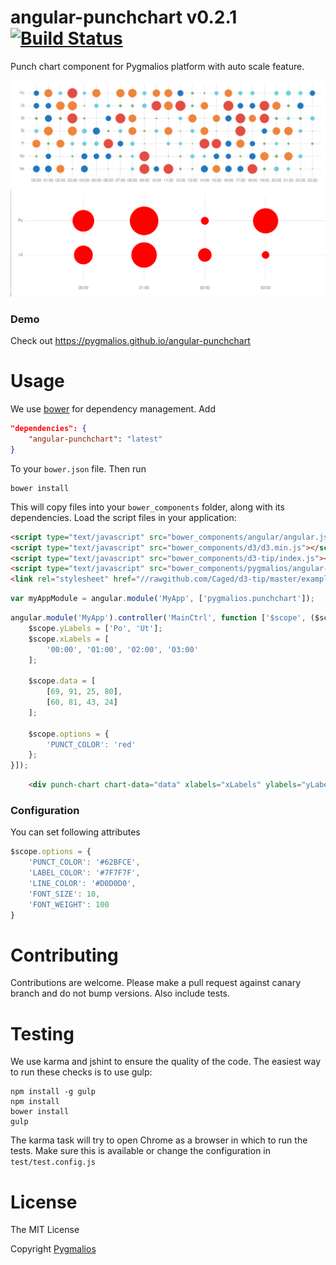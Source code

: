 # angular-punchchart v0.2.1 [![Build Status](https://travis-ci.org/pygmalios/angular-punchchart.png?branch=master)](https://travis-ci.org/pygmalios/angular-punchchart)

Punch chart component for Pygmalios platform with auto scale feature.

![chart1](img/chart1.png)
![chart2](img/chart2.png)

### Demo

Check out https://pygmalios.github.io/angular-punchchart

# Usage

We use [bower](http://twitter.github.com/bower/) for dependency management. Add
```json
"dependencies": {
    "angular-punchchart": "latest"
}
```
To your `bower.json` file. Then run

    bower install

This will copy files into your `bower_components` folder, along with its dependencies. Load the script files in your application:
```html
<script type="text/javascript" src="bower_components/angular/angular.js"></script>
<script type="text/javascript" src="bower_components/d3/d3.min.js"></script>
<script type="text/javascript" src="bower_components/d3-tip/index.js"></script>
<script type="text/javascript" src="bower_components/pygmalios/angular-punchchart.min.js"></script>
<link rel="stylesheet" href="//rawgithub.com/Caged/d3-tip/master/examples/example-styles.css">
```
```js
var myAppModule = angular.module('MyApp', ['pygmalios.punchchart']);
```
```js
angular.module('MyApp').controller('MainCtrl', function ['$scope', ($scope) {
    $scope.yLabels = ['Po', 'Ut'];
    $scope.xLabels = [
        '00:00', '01:00', '02:00', '03:00'
    ];

    $scope.data = [
        [69, 91, 25, 80],
        [60, 81, 43, 24]
    ];

    $scope.options = {
        'PUNCT_COLOR': 'red'
    };
}]);
```

```html
    <div punch-chart chart-data="data" xlabels="xLabels" ylabels="yLabels" options="options"></div>
```

### Configuration

You can set following attributes
```js
$scope.options = {
    'PUNCT_COLOR': '#62BFCE',
    'LABEL_COLOR': '#7F7F7F',
    'LINE_COLOR': '#D0D0D0',
    'FONT_SIZE': 10,
    'FONT_WEIGHT': 100
}
```

# Contributing

Contributions are welcome. Please make a pull request against canary branch and do not bump versions. Also include tests.

# Testing

We use karma and jshint to ensure the quality of the code. The easiest way to run these checks is to use gulp:

    npm install -g gulp
    npm install
    bower install
    gulp

The karma task will try to open Chrome as a browser in which to run the tests. Make sure this is available or change the configuration in `test/test.config.js`

# License

The MIT License

Copyright [Pygmalios](http://www.pygmalios.com)